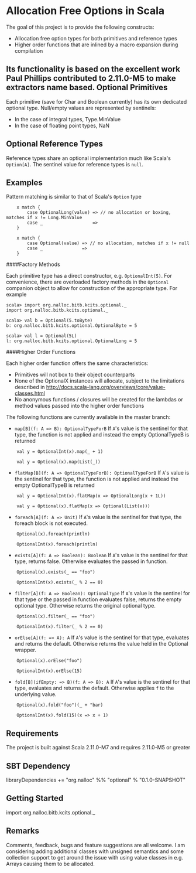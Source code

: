 Allocation Free Options in Scala
======

The goal of this project is to provide the following constructs:
- Allocation free option types for both primitives and reference types
- Higher order functions that are inlined by a macro expansion during compilation

Its functionality is based on the excellent work Paul Phillips contributed to 2.11.0-M5 to make extractors name based.
Optional Primitives
------

Each primitive (save for Char and Boolean currently) has its own dedicated optional type. Null/empty values are represented by sentinels:
- In the case of integral types, Type.MinValue
- In the case of floating point types, NaN

Optional Reference Types
------

Reference types share an optional implementation much like Scala's `Option[A]`. The sentinel value for reference types is `null`.

Examples
------
Pattern matching is similar to that of Scala's `Option` type
```
    x match {
        case OptionalLong(value) => // no allocation or boxing, matches if x != Long.MinValue
        case _                   =>
    }

    x match {
        case Optional(value) => // no allocation, matches if x != null
        case _               =>
    }
```

####Factory Methods

Each primitive type has a direct constructor, e.g. `OptionalInt(5)`. For convenience, there are overloaded factory methods in the `Optional` companion object to allow for construction of the appropriate type. For example
```
scala> import org.nalloc.bitb.kcits.optional._
import org.nalloc.bitb.kcits.optional._

scala> val b = Optional(5.toByte)
b: org.nalloc.bitb.kcits.optional.OptionalByte = 5

scala> val l = Optional(5L)
l: org.nalloc.bitb.kcits.optional.OptionalLong = 5
```

####Higher Order Functions

Each higher order function offers the same characteristics:
- Primitives will not box to their object counterparts
- None of the OptionalX instances will allocate, subject to the limitations described in http://docs.scala-lang.org/overviews/core/value-classes.html
- No anonymous functions / closures will be created for the lambdas or method values passed into the higher order functions

The following functions are currently available in the master branch:

- `map[B](f: A => B): OptionalTypeForB` If `A`'s value is the sentinel for that type, the function is not applied and instead the empty OptionalTypeB is returned
```
    val y = OptionalInt(x).map(_ + 1)

    val y = Optional(x).map(List(_))
```

- `flatMap[B](f: A => OptionalTypeForB): OptionalTypeForB` If `A`'s value is the sentinel for that type, the function is not applied and instead the empty OptionalTypeB is returned
```
    val y = OptionalInt(x).flatMap(x => OptionalLong(x + 1L))

    val y = Optional(x).flatMap(x => Optional(List(x)))
```

- `foreach[A](f: A => Unit)` If `A`'s value is the sentinel for that type, the foreach block is not executed.
```
    Optional(x).foreach(println)

    OptionalInt(x).foreach(println)
```

- `exists[A](f: A => Boolean): Boolean` If `A`'s value is the sentinel for that type, returns false. Otherwise evaluates the passed in function.
```
    Optional(x).exists(_ == "foo")

    OptionalInt(x).exists(_ % 2 == 0)
```

- `filter[A](f: A => Boolean): OptionalType` If `A`'s value is the sentinel for that type or the passed in function evaluates false, returns the empty optional type. Otherwise returns the original optional type.
```
    Optional(x).filter(_ == "foo")

    OptionalInt(x).filter(_ % 2 == 0)
```

- `orElse[A](f: => A): A` If `A`'s value is the sentinel for that type, evaluates and returns the default. Otherwise returns the value held in the Optional wrapper.
```
    Optional(x).orElse("foo")

    OptionalInt(x).orElse(15)
```

- `fold[B](ifEmpty: => B)(f: A => B): A` If `A`'s value is the sentinel for that type, evaluates and returns the default. Otherwise applies `f` to the underlying value.
```
    Optional(x).fold("foo")(_ + "bar)

    OptionalInt(x).fold(15)(x => x + 1)
```

Requirements
------

The project is built against Scala 2.11.0-M7 and requires 2.11.0-M5 or greater

SBT Dependency
------

libraryDependencies += "org.nalloc" %% "optional" % "0.1.0-SNAPSHOT"

Getting Started
------

import org.nalloc.bitb.kcits.optional._

Remarks
------

Comments, feedback, bugs and feature suggestions are all welcome. I am considering adding additional classes with unsigned semantics and some collection support to get around the issue with using value classes in e.g. Arrays causing them to be allocated.
